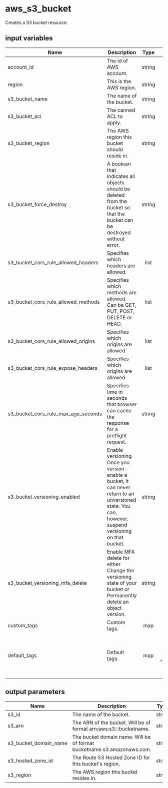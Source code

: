 # aws_s3_bucket

Creates a S3 bucket resource.

## input variables

| Name | Description | Type | Default | Required |
|------|-------------|:----:|:-----:|:-----:|
|account_id|The id of AWS account.|string||Yes|
|region|This is the AWS region.|string|us-east-1|Yes|
|s3_bucket_name|The name of the bucket.|string||Yes|
|s3_bucket_acl|The canned ACL to apply.|string|private|No|
|s3_bucket_region|The AWS region this bucket should reside in.|string||Yes|
|s3_bucket_force_destroy|A boolean that indicates all objects should be deleted from the bucket so that the bucket can be destroyed without error.|string|false|No|
|s3_bucket_cors_rule_allowed_headers|Specifies which headers are allowed.|list|["*"]|No|
|s3_bucket_cors_rule_allowed_methods|Specifies which methods are allowed. Can be GET, PUT, POST, DELETE or HEAD.|list|["PUT","POST"]|No|
|s3_bucket_cors_rule_allowed_origins|Specifies which origins are allowed.|list|["*"]|No|
|s3_bucket_cors_rule_expose_headers|Specifies which origins are allowed.|list|["ETag"]|No|
|s3_bucket_cors_rule_max_age_seconds|Specifies time in seconds that browser can cache the response for a preflight request.|string|"3000"|No|
|s3_bucket_versioning_enabled|Enable versioning. Once you version-enable a bucket, it can never return to an unversioned state. You can, however, suspend versioning on that bucket.|string|false|No|
|s3_bucket_versioning_mfa_delete|Enable MFA delete for either Change the versioning state of your bucket or Permanently delete an object version.|string|false|No|
|custom_tags|Custom tags.|map||No|
|default_tags|Default tags.|map|{"ThubName"= "{{ name }}","ThubCode"= "{{ code }}","ThubEnv"= "default","Description" = "Managed by TerraHub"}|No|


## output parameters

| Name | Description | Type |
|------|-------------|:----:|
|s3_id|The name of the bucket.|string|
|s3_arn|The ARN of the bucket. Will be of format arn:aws:s3:::bucketname.|string|
|s3_bucket_domain_name|The bucket domain name. Will be of format bucketname.s3.amazonaws.com.|string|
|s3_hosted_zone_id|The Route 53 Hosted Zone ID for this bucket's region.|string|
|s3_region|The AWS region this bucket resides in.|string|
